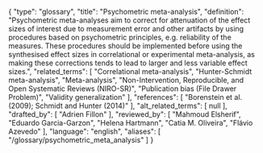 {
    "type": "glossary",
    "title": "Psychometric meta-analysis",
    "definition": "Psychometric meta-analyses aim to correct for attenuation of the effect sizes of interest due to measurement error and other artifacts by using procedures based on psychometric principles, e.g. reliability of the measures. These procedures should be implemented before using the synthesised effect sizes in correlational or experimental meta-analysis, as making these corrections tends to lead to larger and less variable effect sizes.",
    "related_terms": [
        "Correlational meta-analysis",
        "Hunter-Schmidt meta-analysis",
        "Meta-analysis",
        "Non-Intervention, Reproducible, and Open Systematic Reviews (NIRO-SR)",
        "Publication bias (File Drawer Problem)",
        "Validity generalization"
    ],
    "references": [
        "Borenstein et al. (2009); Schmidt and Hunter (2014)"
    ],
    "alt_related_terms": [
        null
    ],
    "drafted_by": [
        "Adrien Fillon"
    ],
    "reviewed_by": [
        "Mahmoud Elsherif",
        "Eduardo Garcia-Garzon",
        "Helena Hartmann",
        "Catia M. Oliveira",
        "Flávio Azevedo"
    ],
    "language": "english",
    "aliases": [
        "/glossary/psychometric_meta_analysis"
    ]
}